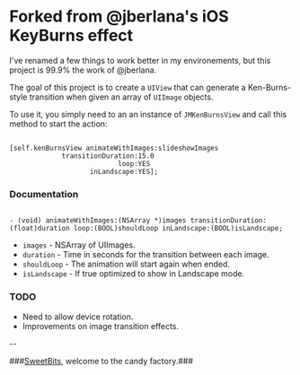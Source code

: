 Forked from @jberlana's iOS KeyBurns effect
====================

I've renamed a few things to work better in my environements, but this project is 99.9% the work of @jberlana. 

The goal of this project is to create a `UIView` that can generate a Ken-Burns-style transition when given an array of `UIImage` objects.

To use it, you simply need to an an instance of `JMKenBurnsView` and call this method to start the action:

``` objc

[self.kenBurnsView animateWithImages:slideshowImages
			 transitionDuration:15.0 
						   loop:YES 
					inLandscape:YES];

```

### Documentation

``` objc

- (void) animateWithImages:(NSArray *)images transitionDuration:(float)duration loop:(BOOL)shouldLoop inLandscape:(BOOL)isLandscape;

```

- `images` - NSArray of UIImages.
- `duration` - Time in seconds for the transition between each image.
- `shouldLoop` - The animation will start again when ended.
- `isLandscape` - If true optimized to show in Landscape mode.

### TODO

* Need to allow device rotation.
* Improvements on image transition effects.

--

###[SweetBits](http://www.sweetbits.es/ "SweetBits"), welcome to the candy factory.###